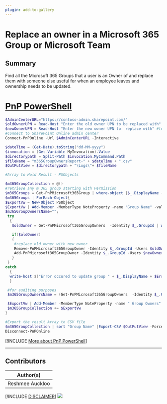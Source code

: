 ```yaml
---
plugin: add-to-gallery
---
```


# Replace an owner in a Microsoft 365 Group or Microsoft Team

## Summary

Find all the Microsoft 365 Groups that a user is an Owner of and replace them with someone else useful for when an employee leaves and ownership needs to be updated.
 

# [PnP PowerShell](#tab/pnpps)
```powershell
$AdminCenterURL="https://contoso-admin.sharepoint.com/"
$oldOwnerUPN = Read-Host "Enter the old owner UPN to be replaced with" #testUser1@contose.onmicrosoft.com
$newOwnerUPN = Read-Host "Enter the new owner UPN to  replace with" #testuser2@contoso.onmicrosoft.com
#Connect to SharePoint Online admin center
Connect-PnPOnline -Url $AdminCenterURL -Interactive

$dateTime = (Get-Date).toString("dd-MM-yyyy")
$invocation = (Get-Variable MyInvocation).Value
$directorypath = Split-Path $invocation.MyCommand.Path
$fileName = "m365GroupOwnersReport-" + $dateTime + ".csv"
$OutPutView = $directorypath + "\Logs\"+ $fileName

#Array to Hold Result - PSObjects

$m365GroupCollection = @()
#retrieve any m 365 group starting with Permission
$m365Groups = Get-PnPMicrosoft365Group | where-object {$_.DisplayName -like "Permission*"}
$m365Groups | ForEach-Object{
$ExportVw = New-Object PSObject
$ExportVw | Add-Member -MemberType NoteProperty -name "Group Name" -value $_.DisplayName
$m365GroupOwnersName="";
 try
  {
   $oldOwner = Get-PnPMicrosoft365GroupOwners  -Identity $_.GroupId | where-object {$_.Email -eq $oldOwnerUPN}

   if($oldOwner)
   {
    #replace old owner with new owner
    Remove-PnPMicrosoft365GroupOwner -Identity $_.GroupId -Users $oldOwner.Email;
    Add-PnPMicrosoft365GroupOwner -Identity $_.GroupId -Users $newOwnerUPN;
   }
 }
catch
  {
  write-host $("Error occured to update group " + $_.DisplayName + $Error)
  }

 #for auditing purposes
 $m365GroupOwnersName = (Get-PnPMicrosoft365GroupOwners  -Identity $_.GroupId | select -ExpandProperty DisplayName) -join ";";

 $ExportVw | Add-Member -MemberType NoteProperty -name " Group Owners" -value $m365GroupOwnersName
 $m365GroupCollection += $ExportVw
}

#Export the result Array to CSV file
$m365GroupCollection | sort "Group Name" |Export-CSV $OutPutView -Force -NoTypeInformation
Disconnect-PnPOnline
```
[!INCLUDE [More about PnP PowerShell](../../docfx/includes/MORE-PNPPS.md)]
***

## Contributors

| Author(s) |
|-----------|
| Reshmee Auckloo |


[!INCLUDE [DISCLAIMER](../../docfx/includes/DISCLAIMER.md)]
<img src="https://m365-visitor-stats.azurewebsites.net/script-samples/scripts/aad-replace-owner-with-a-different-one" aria-hidden="true" />
